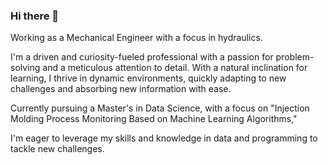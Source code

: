 ### Hi there 👋

Working as a Mechanical Engineer with a focus in hydraulics.

I'm a driven and curiosity-fueled professional with a passion for problem-solving and a meticulous attention to detail. With a natural inclination for learning, I thrive in dynamic environments, quickly adapting to new challenges and absorbing new information with ease.

Currently pursuing a Master's in Data Science, with a focus on "Injection Molding Process Monitoring Based on Machine Learning Algorithms,"

I'm eager to leverage my skills and knowledge in data and programming to tackle new challenges.
